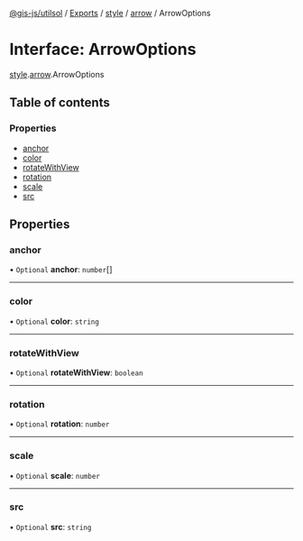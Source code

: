 [@gis-js/utilsol](../README.md) / [Exports](../modules.md) / [style](../modules/style.md) / [arrow](../modules/style.arrow.md) / ArrowOptions

# Interface: ArrowOptions

[style](../modules/style.md).[arrow](../modules/style.arrow.md).ArrowOptions

## Table of contents

### Properties

- [anchor](style.arrow.ArrowOptions.md#anchor)
- [color](style.arrow.ArrowOptions.md#color)
- [rotateWithView](style.arrow.ArrowOptions.md#rotatewithview)
- [rotation](style.arrow.ArrowOptions.md#rotation)
- [scale](style.arrow.ArrowOptions.md#scale)
- [src](style.arrow.ArrowOptions.md#src)

## Properties

### anchor

• `Optional` **anchor**: `number`[]

___

### color

• `Optional` **color**: `string`

___

### rotateWithView

• `Optional` **rotateWithView**: `boolean`

___

### rotation

• `Optional` **rotation**: `number`

___

### scale

• `Optional` **scale**: `number`

___

### src

• `Optional` **src**: `string`
